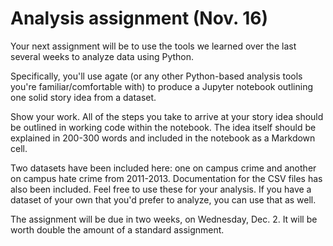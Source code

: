 # Analysis assignment (Nov. 16)

Your next assignment will be to use the tools we learned over the last several weeks to analyze data using Python.

Specifically, you'll use agate (or any other Python-based analysis tools you're familiar/comfortable with) to produce a Jupyter notebook outlining one solid story idea from a dataset.

Show your work. All of the steps you take to arrive at your story idea should be outlined in working code within the notebook. The idea itself should be explained in 200-300 words and included in the notebook as a Markdown cell.

Two datasets have been included here: one on campus crime and another on campus hate crime from 2011-2013. Documentation for the CSV files has also been included. Feel free to use these for your analysis. If you have a dataset of your own that you'd prefer to analyze, you can use that as well.

The assignment will be due in two weeks, on Wednesday, Dec. 2. It will be worth double the amount of a standard assignment. 